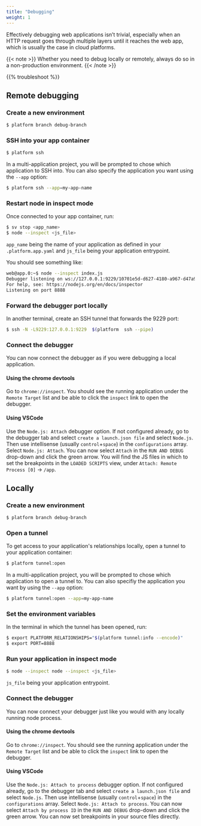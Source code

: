 ```yaml
---
title: "Debugging"
weight: 1
---
```


Effectively debugging web applications isn’t trivial, especially when an HTTP request goes through multiple layers until it reaches the web app, which is usually the case in cloud platforms.

{{< note >}}
Whether you need to debug locally or remotely, always do so in a non-production environment.
{{< /note >}}

{{% troubleshoot %}}

## Remote debugging

### Create a new environment

```sh
$ platform branch debug-branch
```

### SSH into your app container

```sh
$ platform ssh
```

In a multi-application project, you will be prompted to chose which application to SSH into. You can also specify the application you want using the `--app` option:

```sh
$ platform ssh --app=my-app-name
```

### Restart node in inspect mode 

Once connected to your app container, run:

```sh
$ sv stop <app_name>
$ node --inspect <js_file>
```

`app_name` being the name of your application as defined in your `.platform.app.yaml` and `js_file` being your application entrypoint.

You should see something like:

```sh
web@app.0:~$ node --inspect index.js 
Debugger listening on ws://127.0.0.1:9229/10701e5d-d627-4180-a967-d47a924c93c0
For help, see: https://nodejs.org/en/docs/inspector
Listening on port 8888
```

### Forward the debugger port locally

In another terminal, create an SSH tunnel that forwards the 9229 port:

```sh
$ ssh -N -L9229:127.0.0.1:9229  $(platform  ssh --pipe)
```

### Connect the debugger

You can now connect the debugger as if you were debugging a local application.

#### Using the chrome devtools

Go to `chrome://inspect`. You should see the running application under the `Remote Target` list and be able to click the `inspect` link to open the debugger.

#### Using VSCode

Use the `Node.js: Attach` debugger option. If not configured already, go to the debugger tab and select `create a launch.json file` and select `Node.js`. Then use intellisense (usually `control`+`space`) in the `configurations` array. Select `Node.js: Attach`. You can now select `Attach` in the `RUN AND DEBUG` drop-down and click the green arrow. You will find the JS files in which to set the breakpoints in the `LOADED SCRIPTS` view, under `Attach: Remote Process [0]` -> `/app`.

## Locally

### Create a new environment

```sh
$ platform branch debug-branch
```

### Open a tunnel

To get access to your application's relationships locally, open a tunnel to your application container:

```sh
$ platform tunnel:open
```

In a multi-application project, you will be prompted to chose which application to open a tunnel to. You can also specifiy the application you want by using the `--app` option:

```sh
$ platform tunnel:open --app=my-app-name
```

### Set the environment variables

In the terminal in which the tunnel has been opened, run:

```sh
$ export PLATFORM_RELATIONSHIPS="$(platform tunnel:info --encode)"
$ export PORT=8888
```

### Run your application in inspect mode

```sh
$ node --inspect node --inspect <js_file>
```

`js_file` being your application entrypoint.

### Connect the debugger

You can now connect your debugger just like you would with any locally running node process.

#### Using the chrome devtools

Go to `chrome://inspect`. You should see the running application under the `Remote Target` list and be able to click the `inspect` link to open the debugger.

#### Using VSCode

Use the `Node.js: Attach to process` debugger option. If not configured already, go to the debugger tab and select `create a launch.json file` and select `Node.js`. Then use intellisense (usually `control`+`space`) in the `configurations` array. Select `Node.js: Attach to process`. You can now select `Attach by process ID` in the `RUN AND DEBUG` drop-down and click the green arrow. You can now set breakpoints in your source files directly.
